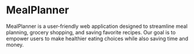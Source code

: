 # MealPlanner
MealPlanner is a user-friendly web application designed to streamline meal planning, grocery shopping, and saving favorite recipes. Our goal is to empower users to make healthier eating choices while also saving time and money.
